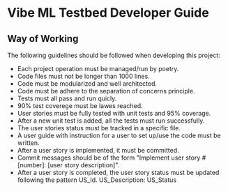 # Vibe ML Testbed Developer Guide

## Way of Working

The following guidelines should be followed when developing this project:

*   Each project operation must be managed/run by poetry. 
*   Code files must not be longer than 1000 lines.
*   Code must be modularized and well architected.
*   Code must be adhere to the separation of concerns principle.
*   Tests must all pass and run quicly. 
*   90% test coverege must be lawes reached.
*   User stories must be fully tested with unit tests and 95% coverage.
*   After a new unit test is added, all the tests must run successfully.
*   The user stories status must be tracked in a specific file.
*   A user guide with instruction for a user to set up/use the code must be written.
*   After a user story is implemented, it must be committed.
*   Commit messages should be of the form "Implement user story #[number]: [user story description]".
*   After a user story is completed, the user story status must be updated following the pattern
        US_Id. US_Description: US_Status